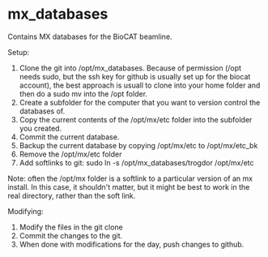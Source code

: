 # mx_databases
Contains MX databases for the BioCAT beamline.

Setup:
1. Clone the git into /opt/mx_databases. Because of permission (/opt needs sudo, but the ssh key for
github is usually set up for the biocat account), the best approach is usuall to clone into your home
folder and then do a sudo mv into the /opt folder.
2. Create a subfolder for the computer that you want to version control the databases of.
3. Copy the current contents of the /opt/mx/etc folder into the subfolder you created.
4. Commit the current database.
5. Backup the current database by copying /opt/mx/etc to /opt/mx/etc_bk
6. Remove the /opt/mx/etc folder
7. Add softlinks to git: sudo ln -s /opt/mx_databases/trogdor /opt/mx/etc

Note: often the /opt/mx folder is a softlink to a particular version of an mx install. In this case, it
shouldn't matter, but it might be best to work in the real directory, rather than the soft link.

Modifying:
1. Modify the files in the git clone
2. Commit the changes to the git.
3. When done with modifications for the day, push changes to github.
